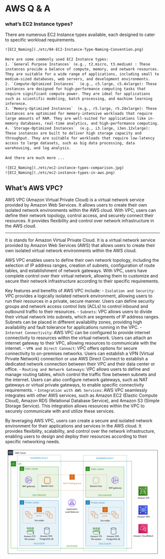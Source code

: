# AWS Q & A


### what’s EC2 Instance types?
  
  There are numerous EC2 Instance types available, each designed to cater to specific workload requirements.

    ![EC2_Naming](./etc/04-EC2-Instance-Type-Naming-Convention.png)
  
    Here are some commonly used EC2 Instance types: 
    1. `General Purpose Instances` (e.g., t2.micro, t3.medium) : These instances provide a balance of compute, memory, and network resources. They are suitable for a wide range of applications, including small to medium-sized databases, web servers, and development environments.
    2. `Compute-Optimized Instances`  (e.g., c5.large, c5.4xlarge): These instances are designed for high-performance computing tasks that require significant compute power. They are ideal for applications such as scientific modeling, batch processing, and machine learning inference.
    3. `Memory-Optimized Instances`  (e.g., r5.large, r5.24xlarge): These instances are optimized for memory-intensive workloads that require large amounts of RAM. They are well-suited for applications like in-memory databases, real-time analytics, and high-performance computing.
    4. `Storage-Optimized Instances`  (e.g., i3.large, i3en.12xlarge): These instances are built to deliver high storage capacity and throughput. They are suitable for workloads that require low-latency access to large datasets, such as big data processing, data warehousing, and log analysis.
    
    And there are much more ...

    ![EC2_Naming](./etc/ec2-instance-types-comparison.jpg)
    ![EC2_Naming](./etc/ec2-instance-types-in-aws.png)

## What’s AWS VPC?
  
  AWS VPC (Amazon Virtual Private Cloud) is a virtual network service provided by Amazon Web Services. It allows users to create their own isolated network environments within the AWS cloud. With VPC, users can define their network topology, control access, and securely connect their resources. It provides flexibility and control over network infrastructure in the AWS cloud.

  ---

  It is stands for Amazon Virtual Private Cloud. It is a virtual network service provided by Amazon Web Services (AWS) that allows users to create their own isolated virtual network environments within the AWS cloud.

  AWS VPC enables users to define their own network topology, including the selection of IP address ranges, creation of subnets, configuration of route tables, and establishment of network gateways. With VPC, users have complete control over their virtual network, allowing them to customize and secure their network infrastructure according to their specific requirements.

  Key features and benefits of AWS VPC include:
    - `Isolation and Security`: VPC provides a logically isolated network environment, allowing users to run their resources in a private, secure manner. Users can define security groups and network access control lists (ACLs) to control inbound and outbound traffic to their resources.
    - `Subnets`: VPC allows users to divide their virtual network into subnets, which are segments of IP address ranges. Subnets can be placed in different availability zones, providing high availability and fault tolerance for applications running in the VPC.
    - `Internet Connectivity`: AWS VPC can be configured to provide internet connectivity to resources within the virtual network. Users can attach an internet gateway to their VPC, allowing resources to communicate with the internet.
    - `VPN and Direct Connect`: VPC offers options for secure connectivity to on-premises networks. Users can establish a VPN (Virtual Private Network) connection or use AWS Direct Connect to establish a dedicated network connection between their VPC and their data center or office.
    - `Routing and Network Gateways`: VPC allows users to define and manage routing tables, which control the traffic flow between subnets and the internet. Users can also configure network gateways, such as NAT gateways or virtual private gateways, to enable specific connectivity requirements.
    - `Integration with AWS Services`: AWS VPC seamlessly integrates with other AWS services, such as Amazon EC2 (Elastic Compute Cloud), Amazon RDS (Relational Database Service), and Amazon S3 (Simple Storage Service). This integration allows resources within the VPC to securely communicate with and utilize these services.


  By leveraging AWS VPC, users can create a secure and isolated network environment for their applications and services in the AWS cloud. It provides flexibility, scalability, and control over the network infrastructure, enabling users to design and deploy their resources according to their specific networking needs.

   ![EC2_Naming](./etc/jira-arch-on-aws.9d422797475ea5bd5d38f009ca8c540736f5449e.png)